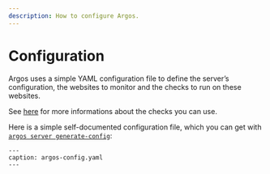 ```yaml
---
description: How to configure Argos.
---
```

# Configuration

Argos uses a simple YAML configuration file to define the server’s configuration, the websites to monitor and the checks to run on these websites.

See [here](checks.md) for more informations about the checks you can use.

Here is a simple self-documented configuration file, which you can get with [`argos server generate-config`](cli.md#server-generate-config):

```{literalinclude} ../conf/config-example.yaml
---
caption: argos-config.yaml
---
```
